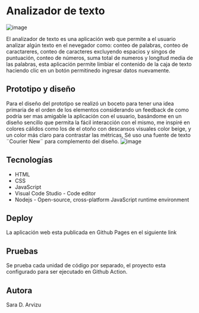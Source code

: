 # Analizador de texto
![image](https://github.com/DolB612/DEV012-text-analyzer/assets/143374716/c05cb257-7251-4dbe-a9c6-e81674f8c3bc)

El analizador de texto es una aplicación web que permite a el usuario analizar algún texto en el nevegador como: conteo de palabras, conteo de caractareres, conteo de caracteres excluyendo espacios y singos de puntuación, conteo de números, suma total de numeros y longitud media de las palabras, esta aplicación permite limbiar el contenido de la caja de texto haciendo clic en un botón permitinedo ingresar datos nuevamente.

## Prototipo y diseño 
Para el diseño del prototipo se realizó un boceto para tener una idea primaria de el orden de los elementos considerando un feedback de como podría ser mas amigable la aplicación con el usuario, basándome en un diseño sencillo que permita la fácil interacción con el mismo, me inspiré en colores cálidos como los de el otoño con descansos visuales color beige, y un color más claro para contrastar las métricas, Sé uso una fuente de texto ¨Courier New¨ para complemento del diseño.
![image](https://github.com/DolB612/DEV012-text-analyzer/assets/143374716/a0840578-ce1a-4a1c-8b7c-6ac5370b9eff)

## Tecnologías
* HTML
* CSS
* JavaScript
* Visual Code Studio - Code editor
* Nodejs - Open-source, cross-platform JavaScript runtime environment

## Deploy 
La aplicación web esta publicada en Github Pages en el siguiente link

## Pruebas
Se prueba cada unidad de código por separado, el proyecto esta configurado para ser ejecutado en Github Action.

## Autora
Sara D. Arvizu 

